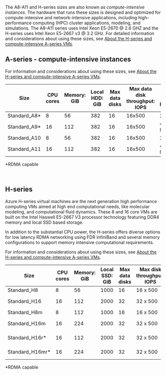 

The A8-A11 and H-series sizes are also known as *compute-intensive instances*. The hardware that runs these sizes is designed and optimized for compute-intensive and network-intensive applications, including high-performance computing (HPC) cluster applications, modeling, and simulations. The A8-A11 series uses Intel Xeon E5-2670 @ 2.6 GHZ and the H-series uses Intel Xeon E5-2667 v3 @ 3.2 GHz. For detailed information and considerations about using these sizes, see [About the H-series and compute-intensive A-series VMs](../articles/virtual-machines/virtual-machines-windows-a8-a9-a10-a11-specs.md?toc=%2fazure%2fvirtual-machines%2fwindows%2ftoc.json).


## A-series - compute-intensive instances
For information and considerations about using these sizes, see [About the H-series and compute-intensive A-series VMs](../articles/virtual-machines/virtual-machines-windows-a8-a9-a10-a11-specs.md?toc=%2fazure%2fvirtual-machines%2fwindows%2ftoc.json).

| Size | CPU cores | Memory: GiB | Local HDD: GiB | Max data disks | Max data disk throughput: IOPS | Max NICs / Network bandwidth |
| --- | --- | --- | --- | --- | --- | --- |
| Standard_A8* |8 |56 |382 |16 |16x500 |2 / high |
| Standard_A9* |16 |112 |382 |16 |16x500 |4 / very high |
| Standard_A10 |8 |56 |382 |16 |16x500 |2 / high |
| Standard_A11 |16 |112 |382 |16 |16x500 |4 / very high |

*RDMA capable

<br>

## H-series
Azure H-series virtual machines are the next generation high performance computing VMs aimed at high end computational needs, like molecular modeling, and computational fluid dynamics. These 8 and 16 core VMs are built on the Intel Haswell E5-2667 V3 processor technology featuring DDR4 memory and local SSD based storage. 

In addition to the substantial CPU power, the H-series offers diverse options for low latency RDMA networking using FDR InfiniBand and several memory configurations to support memory intensive computational requirements.

For information and considerations about using these sizes, see [About the H-series and compute-intensive A-series VMs](../articles/virtual-machines/virtual-machines-windows-a8-a9-a10-a11-specs.md?toc=%2fazure%2fvirtual-machines%2fwindows%2ftoc.json).

| Size | CPU cores | Memory: GiB | Local SSD: GiB | Max data disks | Max disk throughput: IOPS | Max NICs / Network bandwidth |
| --- | --- | --- | --- | --- | --- | --- |
| Standard_H8 |8 |56 |1000 |16 |16 x 500 |2 / high |
| Standard_H16 |16 |112 |2000 |32 |32 x 500 |4 / very high |
| Standard_H8m |8 |112 |1000 |16 |16 x 500 |2 / high |
| Standard_H16m |16 |224 |2000 |32 |32 x 500 |4 / very high |
| Standard_H16r* |16 |112 |2000 |32 |32 x 500 |4 / very high |
| Standard_H16mr* |16 |224 |2000 |32 |32 x 500 |4 / very high |

*RDMA capable

<br>


